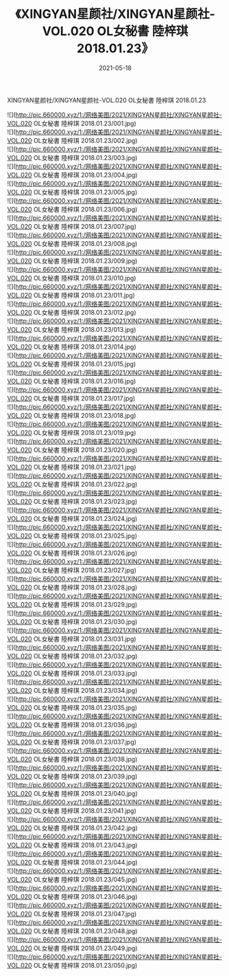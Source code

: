 ﻿---
layout: post
title:  《XINGYAN星颜社/XINGYAN星颜社-VOL.020 OL女秘書 陸梓琪 2018.01.23》
date:   2021-05-18
img: http://pic.660000.xyz/1:/网络美图/2021/XINGYAN星颜社/XINGYAN星颜社-VOL.020 OL女秘書 陸梓琪 2018.01.23/000.jpg
categories: [美女, 清纯, 唯美]
---

XINGYAN星颜社/XINGYAN星颜社-VOL.020 OL女秘書 陸梓琪 2018.01.23

 ![](http://pic.660000.xyz/1:/网络美图/2021/XINGYAN星颜社/XINGYAN星颜社-VOL.020 OL女秘書 陸梓琪 2018.01.23/001.jpg) <br>![](http://pic.660000.xyz/1:/网络美图/2021/XINGYAN星颜社/XINGYAN星颜社-VOL.020 OL女秘書 陸梓琪 2018.01.23/002.jpg) <br>![](http://pic.660000.xyz/1:/网络美图/2021/XINGYAN星颜社/XINGYAN星颜社-VOL.020 OL女秘書 陸梓琪 2018.01.23/003.jpg) <br>![](http://pic.660000.xyz/1:/网络美图/2021/XINGYAN星颜社/XINGYAN星颜社-VOL.020 OL女秘書 陸梓琪 2018.01.23/004.jpg) <br>![](http://pic.660000.xyz/1:/网络美图/2021/XINGYAN星颜社/XINGYAN星颜社-VOL.020 OL女秘書 陸梓琪 2018.01.23/005.jpg) <br>![](http://pic.660000.xyz/1:/网络美图/2021/XINGYAN星颜社/XINGYAN星颜社-VOL.020 OL女秘書 陸梓琪 2018.01.23/006.jpg) <br>![](http://pic.660000.xyz/1:/网络美图/2021/XINGYAN星颜社/XINGYAN星颜社-VOL.020 OL女秘書 陸梓琪 2018.01.23/007.jpg) <br>![](http://pic.660000.xyz/1:/网络美图/2021/XINGYAN星颜社/XINGYAN星颜社-VOL.020 OL女秘書 陸梓琪 2018.01.23/008.jpg) <br>![](http://pic.660000.xyz/1:/网络美图/2021/XINGYAN星颜社/XINGYAN星颜社-VOL.020 OL女秘書 陸梓琪 2018.01.23/009.jpg) <br>![](http://pic.660000.xyz/1:/网络美图/2021/XINGYAN星颜社/XINGYAN星颜社-VOL.020 OL女秘書 陸梓琪 2018.01.23/010.jpg) <br>![](http://pic.660000.xyz/1:/网络美图/2021/XINGYAN星颜社/XINGYAN星颜社-VOL.020 OL女秘書 陸梓琪 2018.01.23/011.jpg) <br>![](http://pic.660000.xyz/1:/网络美图/2021/XINGYAN星颜社/XINGYAN星颜社-VOL.020 OL女秘書 陸梓琪 2018.01.23/012.jpg) <br>![](http://pic.660000.xyz/1:/网络美图/2021/XINGYAN星颜社/XINGYAN星颜社-VOL.020 OL女秘書 陸梓琪 2018.01.23/013.jpg) <br>![](http://pic.660000.xyz/1:/网络美图/2021/XINGYAN星颜社/XINGYAN星颜社-VOL.020 OL女秘書 陸梓琪 2018.01.23/014.jpg) <br>![](http://pic.660000.xyz/1:/网络美图/2021/XINGYAN星颜社/XINGYAN星颜社-VOL.020 OL女秘書 陸梓琪 2018.01.23/015.jpg) <br>![](http://pic.660000.xyz/1:/网络美图/2021/XINGYAN星颜社/XINGYAN星颜社-VOL.020 OL女秘書 陸梓琪 2018.01.23/016.jpg) <br>![](http://pic.660000.xyz/1:/网络美图/2021/XINGYAN星颜社/XINGYAN星颜社-VOL.020 OL女秘書 陸梓琪 2018.01.23/017.jpg) <br>![](http://pic.660000.xyz/1:/网络美图/2021/XINGYAN星颜社/XINGYAN星颜社-VOL.020 OL女秘書 陸梓琪 2018.01.23/018.jpg) <br>![](http://pic.660000.xyz/1:/网络美图/2021/XINGYAN星颜社/XINGYAN星颜社-VOL.020 OL女秘書 陸梓琪 2018.01.23/019.jpg) <br>![](http://pic.660000.xyz/1:/网络美图/2021/XINGYAN星颜社/XINGYAN星颜社-VOL.020 OL女秘書 陸梓琪 2018.01.23/020.jpg) <br>![](http://pic.660000.xyz/1:/网络美图/2021/XINGYAN星颜社/XINGYAN星颜社-VOL.020 OL女秘書 陸梓琪 2018.01.23/021.jpg) <br>![](http://pic.660000.xyz/1:/网络美图/2021/XINGYAN星颜社/XINGYAN星颜社-VOL.020 OL女秘書 陸梓琪 2018.01.23/022.jpg) <br>![](http://pic.660000.xyz/1:/网络美图/2021/XINGYAN星颜社/XINGYAN星颜社-VOL.020 OL女秘書 陸梓琪 2018.01.23/023.jpg) <br>![](http://pic.660000.xyz/1:/网络美图/2021/XINGYAN星颜社/XINGYAN星颜社-VOL.020 OL女秘書 陸梓琪 2018.01.23/024.jpg) <br>![](http://pic.660000.xyz/1:/网络美图/2021/XINGYAN星颜社/XINGYAN星颜社-VOL.020 OL女秘書 陸梓琪 2018.01.23/025.jpg) <br>![](http://pic.660000.xyz/1:/网络美图/2021/XINGYAN星颜社/XINGYAN星颜社-VOL.020 OL女秘書 陸梓琪 2018.01.23/026.jpg) <br>![](http://pic.660000.xyz/1:/网络美图/2021/XINGYAN星颜社/XINGYAN星颜社-VOL.020 OL女秘書 陸梓琪 2018.01.23/027.jpg) <br>![](http://pic.660000.xyz/1:/网络美图/2021/XINGYAN星颜社/XINGYAN星颜社-VOL.020 OL女秘書 陸梓琪 2018.01.23/028.jpg) <br>![](http://pic.660000.xyz/1:/网络美图/2021/XINGYAN星颜社/XINGYAN星颜社-VOL.020 OL女秘書 陸梓琪 2018.01.23/029.jpg) <br>![](http://pic.660000.xyz/1:/网络美图/2021/XINGYAN星颜社/XINGYAN星颜社-VOL.020 OL女秘書 陸梓琪 2018.01.23/030.jpg) <br>![](http://pic.660000.xyz/1:/网络美图/2021/XINGYAN星颜社/XINGYAN星颜社-VOL.020 OL女秘書 陸梓琪 2018.01.23/031.jpg) <br>![](http://pic.660000.xyz/1:/网络美图/2021/XINGYAN星颜社/XINGYAN星颜社-VOL.020 OL女秘書 陸梓琪 2018.01.23/032.jpg) <br>![](http://pic.660000.xyz/1:/网络美图/2021/XINGYAN星颜社/XINGYAN星颜社-VOL.020 OL女秘書 陸梓琪 2018.01.23/033.jpg) <br>![](http://pic.660000.xyz/1:/网络美图/2021/XINGYAN星颜社/XINGYAN星颜社-VOL.020 OL女秘書 陸梓琪 2018.01.23/034.jpg) <br>![](http://pic.660000.xyz/1:/网络美图/2021/XINGYAN星颜社/XINGYAN星颜社-VOL.020 OL女秘書 陸梓琪 2018.01.23/035.jpg) <br>![](http://pic.660000.xyz/1:/网络美图/2021/XINGYAN星颜社/XINGYAN星颜社-VOL.020 OL女秘書 陸梓琪 2018.01.23/036.jpg) <br>![](http://pic.660000.xyz/1:/网络美图/2021/XINGYAN星颜社/XINGYAN星颜社-VOL.020 OL女秘書 陸梓琪 2018.01.23/037.jpg) <br>![](http://pic.660000.xyz/1:/网络美图/2021/XINGYAN星颜社/XINGYAN星颜社-VOL.020 OL女秘書 陸梓琪 2018.01.23/038.jpg) <br>![](http://pic.660000.xyz/1:/网络美图/2021/XINGYAN星颜社/XINGYAN星颜社-VOL.020 OL女秘書 陸梓琪 2018.01.23/039.jpg) <br>![](http://pic.660000.xyz/1:/网络美图/2021/XINGYAN星颜社/XINGYAN星颜社-VOL.020 OL女秘書 陸梓琪 2018.01.23/040.jpg) <br>![](http://pic.660000.xyz/1:/网络美图/2021/XINGYAN星颜社/XINGYAN星颜社-VOL.020 OL女秘書 陸梓琪 2018.01.23/041.jpg) <br>![](http://pic.660000.xyz/1:/网络美图/2021/XINGYAN星颜社/XINGYAN星颜社-VOL.020 OL女秘書 陸梓琪 2018.01.23/042.jpg) <br>![](http://pic.660000.xyz/1:/网络美图/2021/XINGYAN星颜社/XINGYAN星颜社-VOL.020 OL女秘書 陸梓琪 2018.01.23/043.jpg) <br>![](http://pic.660000.xyz/1:/网络美图/2021/XINGYAN星颜社/XINGYAN星颜社-VOL.020 OL女秘書 陸梓琪 2018.01.23/044.jpg) <br>![](http://pic.660000.xyz/1:/网络美图/2021/XINGYAN星颜社/XINGYAN星颜社-VOL.020 OL女秘書 陸梓琪 2018.01.23/045.jpg) <br>![](http://pic.660000.xyz/1:/网络美图/2021/XINGYAN星颜社/XINGYAN星颜社-VOL.020 OL女秘書 陸梓琪 2018.01.23/046.jpg) <br>![](http://pic.660000.xyz/1:/网络美图/2021/XINGYAN星颜社/XINGYAN星颜社-VOL.020 OL女秘書 陸梓琪 2018.01.23/047.jpg) <br>![](http://pic.660000.xyz/1:/网络美图/2021/XINGYAN星颜社/XINGYAN星颜社-VOL.020 OL女秘書 陸梓琪 2018.01.23/048.jpg) <br>![](http://pic.660000.xyz/1:/网络美图/2021/XINGYAN星颜社/XINGYAN星颜社-VOL.020 OL女秘書 陸梓琪 2018.01.23/049.jpg) <br>![](http://pic.660000.xyz/1:/网络美图/2021/XINGYAN星颜社/XINGYAN星颜社-VOL.020 OL女秘書 陸梓琪 2018.01.23/050.jpg) <br>